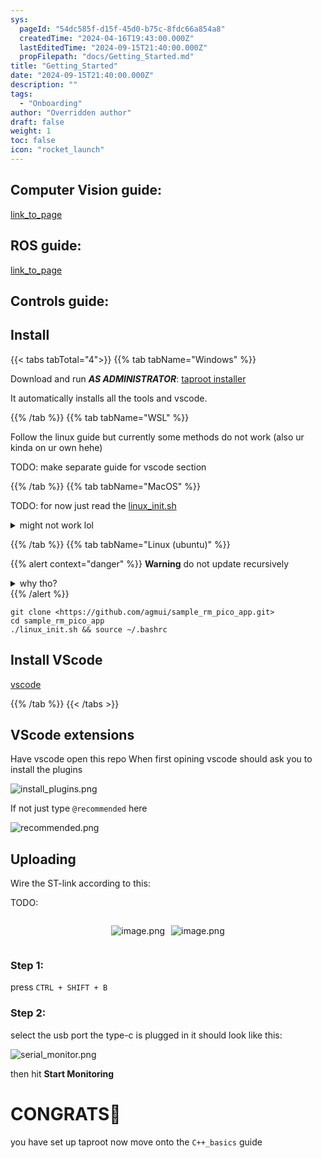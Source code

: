 ```yaml
---
sys:
  pageId: "54dc585f-d15f-45d0-b75c-8fdc66a854a8"
  createdTime: "2024-04-16T19:43:00.000Z"
  lastEditedTime: "2024-09-15T21:40:00.000Z"
  propFilepath: "docs/Getting_Started.md"
title: "Getting_Started"
date: "2024-09-15T21:40:00.000Z"
description: ""
tags:
  - "Onboarding"
author: "Overridden author"
draft: false
weight: 1
toc: false
icon: "rocket_launch"
---
```


## Computer Vision guide:

[link_to_page](86d45bc0-388b-4d26-8848-44f255f73d0e)

## ROS guide:

[link_to_page](3c76c1de-ec8f-46d6-8b0a-294005edc2d5)

## Controls guide:

## Install

{{< tabs tabTotal="4">}}
{{% tab tabName="Windows" %}}

Download and run _**AS ADMINISTRATOR**_: [taproot installer](https://github.com/Thornbots/TeachingFreshies/releases/tag/1.0)

It automatically installs all the tools and vscode.

{{% /tab %}}
{{% tab tabName="WSL" %}}

Follow the linux guide but currently some methods do not work (also ur kinda on ur own hehe)

TODO: make separate guide for vscode section

{{% /tab %}}
{{% tab tabName="MacOS" %}}

TODO: for now just read the [linux_init.sh](https://github.com/agmui/sample_rm_pico_app/blob/main/linux_init.sh)

<details>
<summary>might not work lol</summary>

`brew install libusb pkg-config`

Next install: [vscode](https://code.visualstudio.com/Download)

</details>

{{% /tab %}}
{{% tab tabName="Linux (ubuntu)" %}}

{{% alert context="danger" %}}
**Warning** do not update recursively
<details>
<summary>why tho?</summary>
There are some submodules that may go on for a while (like tinyusb) and I highly
recommend you don't need to get them.
If you want to see what submodules I update just look in `linux_init.sh`
</details>
{{% /alert %}}

```shell
git clone <https://github.com/agmui/sample_rm_pico_app.git>
cd sample_rm_pico_app
./linux_init.sh && source ~/.bashrc
```

## Install VScode

[vscode](https://code.visualstudio.com/Download)

{{% /tab %}}
{{< /tabs >}}

## VScode extensions

Have vscode open this repo
When first opining vscode should ask you to install the plugins

![install_plugins.png](https://prod-files-secure.s3.us-west-2.amazonaws.com/d518164a-d88e-44d1-a4ee-3adb3bd8bce0/89bd30f0-1825-4e77-867b-0a41ce370880/install_plugins.png?X-Amz-Algorithm=AWS4-HMAC-SHA256&X-Amz-Content-Sha256=UNSIGNED-PAYLOAD&X-Amz-Credential=ASIAZI2LB4666HWEMNFU%2F20250424%2Fus-west-2%2Fs3%2Faws4_request&X-Amz-Date=20250424T161024Z&X-Amz-Expires=3600&X-Amz-Security-Token=IQoJb3JpZ2luX2VjEID%2F%2F%2F%2F%2F%2F%2F%2F%2F%2FwEaCXVzLXdlc3QtMiJHMEUCIQDaoEbxrcN1mHpa9SHS0a6tbgTGmzG3RY28FDh5%2BuDJEAIgaCAsqDf9xh4cUFP7i9%2FZEFL311CDE5uYxjvzsUBdh8Mq%2FwMIGRAAGgw2Mzc0MjMxODM4MDUiDPQSXU6LwcoWmwa1EircA0vrwSuqEAkFUG75F29HjBOlj99A0Em6s%2FFlTGCStJj92WY328ywXCl67dxrGors6yfkWHzY5heW3c5QTJ7z7HrNjI0eMsxsJDUpP95kgGmWWD1OwJOj%2FZakHwHUSRaTLqURp4%2BrWS28vzGyYbKKDaNgxNLu00aZveH7X9FP0NWg%2FDu74%2Fd54TKt1chpgTN47%2BJLVxawOwUQtE5AE1jCsbHMswYDcQWY%2Bmcvli1C%2BM32RsJy07BrwGOf389q7%2F6Z6H%2FSsFR4D53%2BlnTdtjQp22fobmjOSHuSglC%2BMKRVLvTL01pPlfxY%2B4Xa4b2EC5Yyu2M8FwBsmGQLMLdiD72EgFCjJyKmxKaZXXZRDciPKaU7VnTEL%2F9E0ZKOJzbpHpxRiO7mISngz1iI27QGodrU0Vcvd4Otff5XC7LrFBwaskaG8Thiyo79jtotxacjqfLYAEIqWKam6TFOzeQRXgXfEkC7M6JpoE3CZEfwTP%2FdnfCWcUE9fEVKNDzA4BywH4Bok0%2Fb7exvlV3KBIdfVFpeZ4%2BaAYCtCs1JmALKxdeeOrqQzFmhxwpPu1sutoi0YHP%2FNMefSG5NeTuP8KhDBr7yOoBd8Q5H8jeeMlMBjIaqFfoa%2BH%2F%2Bp27YZ8sf7GB1MOa5qcAGOqUBGDU7sgaAc66S2BKVhBrZhJ7JIMWgOxXi6yZ2FoD2qDuL4b0JwonUUAoP2T3RQdkY%2BSn1NjrKG6M8lie0pONId3ZgaCWCVuPb9x2b%2BEgx4vMWoVZUYJbQM07ZcGU2cEv%2Bd87SmQdAujpKcgZE3bCjxI8a1sspz7rAnW4M8EAKRUhWofNlcqCav3Vq%2FEcgdrWji5qYC2tyf5QUgM7ZgRnbQnuGdcxG&X-Amz-Signature=edf0cc58001122d0799073c2c31b4a5a20a5424b63a6db13d7e56b4e42e9a01b&X-Amz-SignedHeaders=host&x-id=GetObject)

If not just type `@recommended` here  

![recommended.png](https://prod-files-secure.s3.us-west-2.amazonaws.com/d518164a-d88e-44d1-a4ee-3adb3bd8bce0/61e661e9-5d85-4dfc-be0d-8d2097a5e793/recommended.png?X-Amz-Algorithm=AWS4-HMAC-SHA256&X-Amz-Content-Sha256=UNSIGNED-PAYLOAD&X-Amz-Credential=ASIAZI2LB4666HWEMNFU%2F20250424%2Fus-west-2%2Fs3%2Faws4_request&X-Amz-Date=20250424T161024Z&X-Amz-Expires=3600&X-Amz-Security-Token=IQoJb3JpZ2luX2VjEID%2F%2F%2F%2F%2F%2F%2F%2F%2F%2FwEaCXVzLXdlc3QtMiJHMEUCIQDaoEbxrcN1mHpa9SHS0a6tbgTGmzG3RY28FDh5%2BuDJEAIgaCAsqDf9xh4cUFP7i9%2FZEFL311CDE5uYxjvzsUBdh8Mq%2FwMIGRAAGgw2Mzc0MjMxODM4MDUiDPQSXU6LwcoWmwa1EircA0vrwSuqEAkFUG75F29HjBOlj99A0Em6s%2FFlTGCStJj92WY328ywXCl67dxrGors6yfkWHzY5heW3c5QTJ7z7HrNjI0eMsxsJDUpP95kgGmWWD1OwJOj%2FZakHwHUSRaTLqURp4%2BrWS28vzGyYbKKDaNgxNLu00aZveH7X9FP0NWg%2FDu74%2Fd54TKt1chpgTN47%2BJLVxawOwUQtE5AE1jCsbHMswYDcQWY%2Bmcvli1C%2BM32RsJy07BrwGOf389q7%2F6Z6H%2FSsFR4D53%2BlnTdtjQp22fobmjOSHuSglC%2BMKRVLvTL01pPlfxY%2B4Xa4b2EC5Yyu2M8FwBsmGQLMLdiD72EgFCjJyKmxKaZXXZRDciPKaU7VnTEL%2F9E0ZKOJzbpHpxRiO7mISngz1iI27QGodrU0Vcvd4Otff5XC7LrFBwaskaG8Thiyo79jtotxacjqfLYAEIqWKam6TFOzeQRXgXfEkC7M6JpoE3CZEfwTP%2FdnfCWcUE9fEVKNDzA4BywH4Bok0%2Fb7exvlV3KBIdfVFpeZ4%2BaAYCtCs1JmALKxdeeOrqQzFmhxwpPu1sutoi0YHP%2FNMefSG5NeTuP8KhDBr7yOoBd8Q5H8jeeMlMBjIaqFfoa%2BH%2F%2Bp27YZ8sf7GB1MOa5qcAGOqUBGDU7sgaAc66S2BKVhBrZhJ7JIMWgOxXi6yZ2FoD2qDuL4b0JwonUUAoP2T3RQdkY%2BSn1NjrKG6M8lie0pONId3ZgaCWCVuPb9x2b%2BEgx4vMWoVZUYJbQM07ZcGU2cEv%2Bd87SmQdAujpKcgZE3bCjxI8a1sspz7rAnW4M8EAKRUhWofNlcqCav3Vq%2FEcgdrWji5qYC2tyf5QUgM7ZgRnbQnuGdcxG&X-Amz-Signature=73ca110ef658b3e25da899d378683547d1cd62680d4d199d09ff80f045fb628e&X-Amz-SignedHeaders=host&x-id=GetObject)

## Uploading

Wire the ST-link according to this:

TODO:

<div style="display: flex;flex-direction: row; column-gap:10px; max-width: 630px;justify-content: center;">
<div>

![image.png](https://prod-files-secure.s3.us-west-2.amazonaws.com/d518164a-d88e-44d1-a4ee-3adb3bd8bce0/210ecb78-1116-4d7b-b9b7-2292f66fa2c2/image.png?X-Amz-Algorithm=AWS4-HMAC-SHA256&X-Amz-Content-Sha256=UNSIGNED-PAYLOAD&X-Amz-Credential=ASIAZI2LB466ZZ45DNUZ%2F20250424%2Fus-west-2%2Fs3%2Faws4_request&X-Amz-Date=20250424T161025Z&X-Amz-Expires=3600&X-Amz-Security-Token=IQoJb3JpZ2luX2VjEID%2F%2F%2F%2F%2F%2F%2F%2F%2F%2FwEaCXVzLXdlc3QtMiJIMEYCIQDjZf0dNWQjUqFkVCg0DZucc4ToY3yiRjnttVgnb0T3agIhANhpWHHCHUgh7geJg79%2FxRzF56H8%2BGD8%2F%2FBKeQNos0iUKv8DCBkQABoMNjM3NDIzMTgzODA1Igx2BIApDHQUhbSHWSMq3APByuamoQy1%2F%2BlO8930JQzeS5a2Ur8%2BusjWgz2h%2BuKOTrSM88EDx5%2B%2B6Xb7vqFfqrVjT55vBdGCOhIleOzC1f0WfLcTEMO8CXgz04SdJ5aNn3C1Y7F%2B8zURWScgWlqe3GMPYqFlUno26hPIP38hwNNB3KHDJQgbeoSF48Tl42%2BCPnJk4zSOd9caDcRQokNg4cOHWiiG9QsVyvYe11Aaw7zaZvnIKmF3PAMSeTvUUL85WnF1siyarKtX0%2B9c9oyUDHUcKq5KQrBbVysbzEAf%2BGIIl9nAQvHard17x5fmFR0x3Sk0GCoAIjSoyksd1MptvoQ8p19L43qZSO4BJAzS1KAR7XIgSTPTOCdFs8frMErkqMRBN4JPeX8zT1iaCWiMJfv9xHHpWZKzo7PL2yc7iFsjuArmOelEhHWPUbainesvbybV9vMUU7yMWX2VxEqpot0kKcqRwNyb1MTllvQ3wC3J2ty5wf3Gps7SiU351XgOJXZnB1P%2BjWIOivFNZlgPe1fessyqPvP8GawzjxNQwZ%2FWCOWmWVR%2BBvi9NH%2FEzLRw4ev5E%2Baj9eXr65Bb%2BudF1GHEh8NdMcvtugUWj0Mws0%2BttIr9RlFp7BOk8eJJHvMyUzAKWxiu6M%2Be6Bge6jCFuqnABjqkASUdHbKZNJ3UWkYFpdeRt3Mlq9V4pDFGh%2FcoAAgo%2BvQYOSsviSCKbEwcrnSQ08QORZaG15GgmyGKLNyjNBWVukN2357h0NiSVJOMyFGKt4%2Bd8zPN16hUxkQ7pxvbdCY8vxe5oNzjf1puL%2Fp8n3tB7KoiQ1%2Bs0C9DDg4gzz3MesVzUzlSTw7yle8xfAxVMJeOTjACixOa9VcWke0XJCiq1R%2B5UXmn&X-Amz-Signature=44b47f825f1edde16fe3e9de52032c196b4ed541ea86bd3cbcba5b2bfd09f3c3&X-Amz-SignedHeaders=host&x-id=GetObject)

</div>
<div>

![image.png](https://prod-files-secure.s3.us-west-2.amazonaws.com/d518164a-d88e-44d1-a4ee-3adb3bd8bce0/33a0fd0f-8ca6-4a86-8e09-26e95ded1fff/image.png?X-Amz-Algorithm=AWS4-HMAC-SHA256&X-Amz-Content-Sha256=UNSIGNED-PAYLOAD&X-Amz-Credential=ASIAZI2LB46666QCNTCC%2F20250424%2Fus-west-2%2Fs3%2Faws4_request&X-Amz-Date=20250424T161025Z&X-Amz-Expires=3600&X-Amz-Security-Token=IQoJb3JpZ2luX2VjEID%2F%2F%2F%2F%2F%2F%2F%2F%2F%2FwEaCXVzLXdlc3QtMiJIMEYCIQDbJMddocgcua3zBrqlKjMHTmSi9HTZBEhBZD7sNKHXJAIhANRhozb%2FTO6RBe4EnZ%2F74CKnmcgs%2BOoujz7uHMane%2FLNKv8DCBkQABoMNjM3NDIzMTgzODA1Igz%2F%2Fx5v6o6CBhuyWowq3AMb6%2FFxQ%2FW%2BBPSbFzr%2FUWgcPnesEU5d2c5VEWUQHdZr5%2B2tIefBtUa8wL%2Bqk0q4X7hRW0dJp%2FUXRY0VNFc3CqltzhPNRRY6ovB5ZWrRMhP65WkcxQUwMVSJiHZtXg6bKjSyC7IPW5MLD5HIOiOOESAwjnP0ddrnag3rrTXnmlvS%2FNvyMtkiIaLRiWCMbJLrpeAFjMOET59FXHRacP8FxsPfhZ%2BeS0uA%2FCGPL3%2BIcYXS8%2FXZQ6qBt0DOZP%2Bj4RF88ImqZEk7b58bwgtNKEvyXJHp89FJgV7CdAvr8ac0l0hmTy%2B3MvTJS1oJXxhGetxtXYOpV665KQ8Jc7GOddcvaDOJFeHKsLqj%2FUt14G5X140FTav9C%2FUvJwM7duGMZWzx%2FHU9IA%2BU74l1Kp2%2FjjwsABlxJ%2FTuTFoqMAeigdC2%2BdQ4PdbAlgexulsHegCXBCarlgvHN1QfkvIbyo8K8NiwI04sMaNp5lns7k%2FCEqgmsUdEi5itjGG73Y17TM2qCuMZbxHbYZ87QUO9X%2BjfmY6jEkmbmEFv05Rj9%2FRva584u25IHEe0ZUsfrgMUkpgzLLG7%2BrR7TOEPRtgHabYdcEBlHS8uQtAKHnBrKd6VVM8yZJkB55KRuTF%2FZrHca25N1TDHuqnABjqkAcB5DvWOsZCGdpBTgcN34GVQGuNhHaPlUybqx5OCiUFqDzTgd%2Brq95aSGkkftzB%2BJtrHp%2FKhWG43YGFZR98oHlRLRvTN3AzHgb09xnYORJRAwD50iikWRiVfLf591jrOqBM%2FXtKYRoU%2FHtVCSHpEL4ShrtuPREnzObyDuIJ%2BLDXdhXY2E0GrUt%2BwSzC83Xl9VBiHYG0JBMf1jHAyxMK9vvJ0F%2BXe&X-Amz-Signature=a4f36577aab885e18548a1eff52eeacec9f5612cdba45726d6761c3376f0c171&X-Amz-SignedHeaders=host&x-id=GetObject)

</div>
</div>

### Step 1:

press `CTRL + SHIFT + B`

### Step 2:

select the usb port the type-c is plugged in it should look like this:

![serial_monitor.png](https://prod-files-secure.s3.us-west-2.amazonaws.com/d518164a-d88e-44d1-a4ee-3adb3bd8bce0/f03f4774-05d4-4393-b6a0-d5efb6d315ab/serial_monitor.png?X-Amz-Algorithm=AWS4-HMAC-SHA256&X-Amz-Content-Sha256=UNSIGNED-PAYLOAD&X-Amz-Credential=ASIAZI2LB4666HWEMNFU%2F20250424%2Fus-west-2%2Fs3%2Faws4_request&X-Amz-Date=20250424T161024Z&X-Amz-Expires=3600&X-Amz-Security-Token=IQoJb3JpZ2luX2VjEID%2F%2F%2F%2F%2F%2F%2F%2F%2F%2FwEaCXVzLXdlc3QtMiJHMEUCIQDaoEbxrcN1mHpa9SHS0a6tbgTGmzG3RY28FDh5%2BuDJEAIgaCAsqDf9xh4cUFP7i9%2FZEFL311CDE5uYxjvzsUBdh8Mq%2FwMIGRAAGgw2Mzc0MjMxODM4MDUiDPQSXU6LwcoWmwa1EircA0vrwSuqEAkFUG75F29HjBOlj99A0Em6s%2FFlTGCStJj92WY328ywXCl67dxrGors6yfkWHzY5heW3c5QTJ7z7HrNjI0eMsxsJDUpP95kgGmWWD1OwJOj%2FZakHwHUSRaTLqURp4%2BrWS28vzGyYbKKDaNgxNLu00aZveH7X9FP0NWg%2FDu74%2Fd54TKt1chpgTN47%2BJLVxawOwUQtE5AE1jCsbHMswYDcQWY%2Bmcvli1C%2BM32RsJy07BrwGOf389q7%2F6Z6H%2FSsFR4D53%2BlnTdtjQp22fobmjOSHuSglC%2BMKRVLvTL01pPlfxY%2B4Xa4b2EC5Yyu2M8FwBsmGQLMLdiD72EgFCjJyKmxKaZXXZRDciPKaU7VnTEL%2F9E0ZKOJzbpHpxRiO7mISngz1iI27QGodrU0Vcvd4Otff5XC7LrFBwaskaG8Thiyo79jtotxacjqfLYAEIqWKam6TFOzeQRXgXfEkC7M6JpoE3CZEfwTP%2FdnfCWcUE9fEVKNDzA4BywH4Bok0%2Fb7exvlV3KBIdfVFpeZ4%2BaAYCtCs1JmALKxdeeOrqQzFmhxwpPu1sutoi0YHP%2FNMefSG5NeTuP8KhDBr7yOoBd8Q5H8jeeMlMBjIaqFfoa%2BH%2F%2Bp27YZ8sf7GB1MOa5qcAGOqUBGDU7sgaAc66S2BKVhBrZhJ7JIMWgOxXi6yZ2FoD2qDuL4b0JwonUUAoP2T3RQdkY%2BSn1NjrKG6M8lie0pONId3ZgaCWCVuPb9x2b%2BEgx4vMWoVZUYJbQM07ZcGU2cEv%2Bd87SmQdAujpKcgZE3bCjxI8a1sspz7rAnW4M8EAKRUhWofNlcqCav3Vq%2FEcgdrWji5qYC2tyf5QUgM7ZgRnbQnuGdcxG&X-Amz-Signature=8d2eb0d1a9a26a46330eaf7140e47652e8da2a4a11fde06084e3798c47fc05bd&X-Amz-SignedHeaders=host&x-id=GetObject)

then hit **Start Monitoring**

# CONGRATS🎉

you have set up taproot now move onto the `C++_basics` guide
